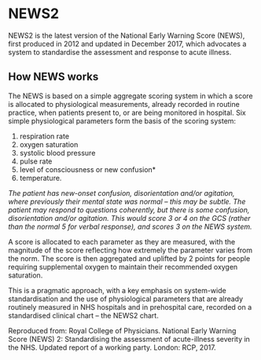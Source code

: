 # NEWS2

NEWS2 is the latest version of the National Early Warning Score (NEWS), first produced in 2012 and updated in December 2017, which advocates a system to standardise the assessment and response to acute illness.

## How NEWS works
The NEWS is based on a simple aggregate scoring system in which a score is allocated to physiological measurements, already recorded in routine practice, when patients present to, or are being monitored in hospital. Six simple physiological parameters form the basis of the scoring system:

1. respiration rate
1. oxygen saturation
1. systolic blood pressure
1. pulse rate
1. level of consciousness or new confusion*
1. temperature.

*The patient has new-onset confusion, disorientation and/or agitation, where previously their mental state was normal – this may be subtle. The patient may respond to questions coherently, but there is some confusion, disorientation and/or agitation. This would score 3 or 4 on the GCS (rather than the normal 5 for verbal response), and scores 3 on the NEWS system.*

A score is allocated to each parameter as they are measured, with the magnitude of the score reflecting how extremely the parameter varies from the norm. The score is then aggregated and uplifted by 2 points for people requiring supplemental oxygen to maintain their recommended oxygen saturation.

This is a pragmatic approach, with a key emphasis on system-wide standardisation and the use of physiological  parameters that are already routinely measured in NHS hospitals and in prehospital care, recorded on a standardised clinical chart – the NEWS2 chart.

Reproduced from: Royal College of Physicians. National Early Warning Score (NEWS) 2: Standardising the assessment of acute-illness severity in the NHS. Updated report of a working party. London: RCP, 2017.
